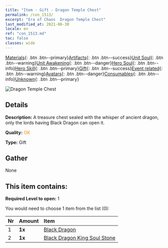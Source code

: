 ```yaml
---
title: "Item - Gift - Dragon Temple Chest"
permalink: /con_1513/
excerpt: "Era of Chaos  Dragon Temple Chest"
last_modified_at: 2021-06-30
locale: en
ref: "con_1513.md"
toc: false
classes: wide
---
```

 [Materials](/Items/){: .btn .btn--primary}[Artifacts](/Items/Artifacts/){: .btn .btn--success}[Unit Soul](/Items/UnitSoul/){: .btn .btn--warning}[Unit Awakening](/Items/UnitAwakening/){: .btn .btn--danger}[Hero Soul](/Items/HeroSoul/){: .btn .btn--info}[Hero Skill](/Items/HeroSkill/){: .btn .btn--primary}[Gift](/Items/Gift/){: .btn .btn--success}[Event related](/Items/Events/){: .btn .btn--warning}[Avatars](/Items/Avatars/){: .btn .btn--danger}[Consumables](/Items/Consumables/){: .btn .btn--info}[Unknown](/Items/Unknown/){: .btn .btn--primary}

 ![Dragon Temple Chest](/images/t/i_907070.png)

## Details
 **Description:** A treasure chest sealed with the whisper of ancient dragon, only the lords having Black Dragon can open it.

 **Quality:** <span style="color: #FF8C00">OK</span>

 **Type:** Gift

## Gather

  None

## This item contains:

 **Required Level to open:** 1

 You would need to choose 1 item from the list (0):

  | Nr | Amount |     Item    |
  |:---|:-------|:------------|
  | 1 |  **1x** | [Black Dragon](/Items/unt_250/) |  | 
  | 2 |  **1x** | [Black Dragon King Soul Stone](/Items/unt_334/) |  | 
